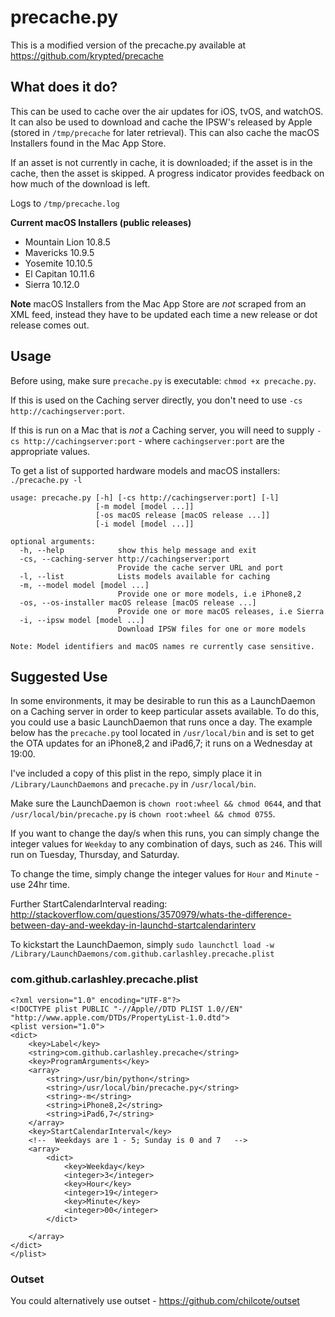 # precache.py
This is a modified version of the precache.py available at https://github.com/krypted/precache

## What does it do?
This can be used to cache over the air updates for iOS, tvOS, and watchOS. It can also be used to download and cache the IPSW's released by Apple (stored in `/tmp/precache` for later retrieval). This can also cache the macOS Installers found in the Mac App Store.

If an asset is not currently in cache, it is downloaded; if the asset is in the cache, then the asset is skipped.
A progress indicator provides feedback on how much of the download is left.

Logs to `/tmp/precache.log`

**Current macOS Installers (public releases)**
* Mountain Lion 10.8.5
* Mavericks 10.9.5
* Yosemite 10.10.5
* El Capitan 10.11.6
* Sierra 10.12.0

**Note** macOS Installers from the Mac App Store are _not_ scraped from an XML feed, instead they have to be updated each time a new release or dot release comes out.

## Usage
Before using, make sure `precache.py` is executable: `chmod +x precache.py`.

If this is used on the Caching server directly, you don't need to use `-cs http://cachingserver:port`.

If this is run on a Mac that is _not_ a Caching server, you will need to supply `-cs http://cachingserver:port` - where `cachingserver:port` are the appropriate values.

To get a list of supported hardware models and macOS installers: `./precache.py -l`

```
usage: precache.py [-h] [-cs http://cachingserver:port] [-l]
                   [-m model [model ...]]
                   [-os macOS release [macOS release ...]]
                   [-i model [model ...]]

optional arguments:
  -h, --help            show this help message and exit
  -cs, --caching-server http://cachingserver:port
                        Provide the cache server URL and port
  -l, --list            Lists models available for caching
  -m, --model model [model ...]
                        Provide one or more models, i.e iPhone8,2
  -os, --os-installer macOS release [macOS release ...]
                        Provide one or more macOS releases, i.e Sierra
  -i, --ipsw model [model ...]
                        Download IPSW files for one or more models

Note: Model identifiers and macOS names re currently case sensitive.
```

## Suggested Use
In some environments, it may be desirable to run this as a LaunchDaemon on a Caching server in order to keep particular assets available. To do this, you could use a basic LaunchDaemon that runs once a day.
The example below has the `precache.py` tool located in `/usr/local/bin` and is set to get the OTA updates for an iPhone8,2 and iPad6,7; it runs on a Wednesday at 19:00.

I've included a copy of this plist in the repo, simply place it in `/Library/LaunchDaemons` and `precache.py` in `/usr/local/bin`.

Make sure the LaunchDaemon is `chown root:wheel && chmod 0644`, and that `/usr/local/bin/precache.py` is `chown root:wheel && chmod 0755`.

If you want to change the day/s when this runs, you can simply change the integer values for `Weekday` to any combination of days, such as `246`. This will run on Tuesday, Thursday, and Saturday.

To change the time, simply change the integer values for `Hour` and `Minute` - use 24hr time.

Further StartCalendarInterval reading: http://stackoverflow.com/questions/3570979/whats-the-difference-between-day-and-weekday-in-launchd-startcalendarinterv

To kickstart the LaunchDaemon, simply `sudo launchctl load -w /Library/LaunchDaemons/com.github.carlashley.precache.plist`

### com.github.carlashley.precache.plist
```
<?xml version="1.0" encoding="UTF-8"?>
<!DOCTYPE plist PUBLIC "-//Apple//DTD PLIST 1.0//EN" "http://www.apple.com/DTDs/PropertyList-1.0.dtd">
<plist version="1.0">
<dict>
    <key>Label</key>
    <string>com.github.carlashley.precache</string>
    <key>ProgramArguments</key>
    <array>
        <string>/usr/bin/python</string>
        <string>/usr/local/bin/precache.py</string>
        <string>-m</string>
        <string>iPhone8,2</string>
        <string>iPad6,7</string>
    </array>
    <key>StartCalendarInterval</key>
    <!--  Weekdays are 1 - 5; Sunday is 0 and 7   -->
    <array>
        <dict>
            <key>Weekday</key>
            <integer>3</integer>
            <key>Hour</key>
            <integer>19</integer>
            <key>Minute</key>
            <integer>00</integer>
        </dict>

    </array>
</dict>
</plist>
```

### Outset
You could alternatively use outset - https://github.com/chilcote/outset
